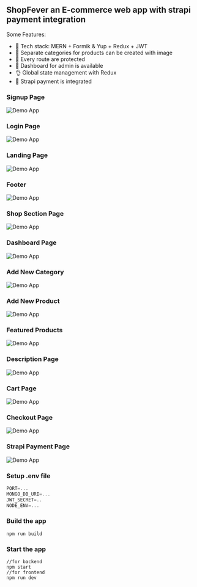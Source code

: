## ShopFever an E-commerce web app with strapi payment integration

Some Features:

-   🌟 Tech stack: MERN + Formik & Yup + Redux + JWT
-   🎃 Separate categories for products can be created with image
-   👾 Every route are protected
-   🚀 Dashboard for admin is available
-   👌 Global state management with Redux
-   🐞 Strapi payment is integrated
  
### Signup Page
![Demo App](https://github.com/shivamrai27/shopfever/blob/master/readme_ss/signup%20.png)

### Login Page
![Demo App](https://github.com/shivamrai27/shopfever/blob/master/readme_ss/login.png)

### Landing Page
![Demo App](https://github.com/shivamrai27/shopfever/blob/master/readme_ss/landing.png)

### Footer
![Demo App](https://github.com/shivamrai27/shopfever/blob/master/readme_ss/footer.png)

### Shop Section Page
![Demo App](https://github.com/shivamrai27/shopfever/blob/master/readme_ss/static%20shop%20section.png)

### Dashboard Page
![Demo App](https://github.com/shivamrai27/shopfever/blob/master/readme_ss/dashboard.png)

### Add New Category
![Demo App](https://github.com/shivamrai27/shopfever/blob/master/readme_ss/new%20category%20form.png)

### Add New Product
![Demo App](https://github.com/shivamrai27/shopfever/blob/master/readme_ss/new%20product%20form.png)


### Featured Products
![Demo App](https://github.com/shivamrai27/shopfever/blob/master/readme_ss/featured%20.png)


### Description Page
![Demo App](https://github.com/shivamrai27/shopfever/blob/master/readme_ss/description.png)


### Cart Page
![Demo App](https://github.com/shivamrai27/shopfever/blob/master/readme_ss/cart.png)


### Checkout Page
![Demo App](https://github.com/shivamrai27/shopfever/blob/master/readme_ss/checkout.png)

### Strapi Payment Page
![Demo App](https://github.com/shivamrai27/shopfever/blob/master/readme_ss/stripe.png)


### Setup .env file

```js
PORT=...
MONGO_DB_URI=...
JWT_SECRET=..
NODE_ENV=...
```

### Build the app

```shell
npm run build
```

### Start the app

```shell
//for backend
npm start
//for frontend
npm run dev
```
